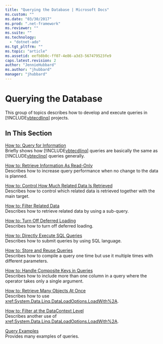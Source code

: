 ```yaml
---
title: "Querying the Database | Microsoft Docs"
ms.custom: ""
ms.date: "03/30/2017"
ms.prod: ".net-framework"
ms.reviewer: ""
ms.suite: ""
ms.technology: 
  - "dotnet-ado"
ms.tgt_pltfrm: ""
ms.topic: "article"
ms.assetid: eefb8b0c-ff07-4e86-a3d3-567479523fe9
caps.latest.revision: 2
author: "JennieHubbard"
ms.author: "jhubbard"
manager: "jhubbard"
---
```

# Querying the Database
This group of topics describes how to develop and execute queries in [!INCLUDE[vbtecdlinq](../../../../../../includes/vbtecdlinq-md.md)] projects.  
  
## In This Section  
 [How to: Query for Information](../../../../../../docs/framework/data/adonet/sql/linq/how-to-query-for-information.md)  
 Briefly shows how [!INCLUDE[vbtecdlinq](../../../../../../includes/vbtecdlinq-md.md)] queries are basically the same as [!INCLUDE[vbteclinq](../../../../../../includes/vbteclinq-md.md)] queries generally.  
  
 [How to: Retrieve Information As Read-Only](../../../../../../docs/framework/data/adonet/sql/linq/how-to-retrieve-information-as-read-only.md)  
 Describes how to increase query performance when no change to the data is planned.  
  
 [How to: Control How Much Related Data Is Retrieved](../../../../../../docs/framework/data/adonet/sql/linq/how-to-control-how-much-related-data-is-retrieved.md)  
 Describes how to control which related data is retrieved together with the main target.  
  
 [How to: Filter Related Data](../../../../../../docs/framework/data/adonet/sql/linq/how-to-filter-related-data.md)  
 Describes how to retrieve related data by using a sub-query.  
  
 [How to: Turn Off Deferred Loading](../../../../../../docs/framework/data/adonet/sql/linq/how-to-turn-off-deferred-loading.md)  
 Describes how to turn off deferred loading.  
  
 [How to: Directly Execute SQL Queries](../../../../../../docs/framework/data/adonet/sql/linq/how-to-directly-execute-sql-queries.md)  
 Describes how to submit queries by using SQL language.  
  
 [How to: Store and Reuse Queries](../../../../../../docs/framework/data/adonet/sql/linq/how-to-store-and-reuse-queries.md)  
 Describes how to compile a query one time but use it multiple times with different parameters.  
  
 [How to: Handle Composite Keys in Queries](../../../../../../docs/framework/data/adonet/sql/linq/how-to-handle-composite-keys-in-queries.md)  
 Describes how to include more than one column in a query where the operator takes only a single argument.  
  
 [How to: Retrieve Many Objects At Once](../../../../../../docs/framework/data/adonet/sql/linq/how-to-retrieve-many-objects-at-once.md)  
 Describes how to use <xref:System.Data.Linq.DataLoadOptions.LoadWith%2A>.  
  
 [How to: Filter at the DataContext Level](../../../../../../docs/framework/data/adonet/sql/linq/how-to-filter-at-the-datacontext-level.md)  
 Describes another use of <xref:System.Data.Linq.DataLoadOptions.LoadWith%2A>.  
  
 [Query Examples](../../../../../../docs/framework/data/adonet/sql/linq/query-examples.md)  
 Provides many examples of queries.